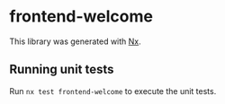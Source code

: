 # frontend-welcome

This library was generated with [Nx](https://nx.dev).

## Running unit tests

Run `nx test frontend-welcome` to execute the unit tests.
